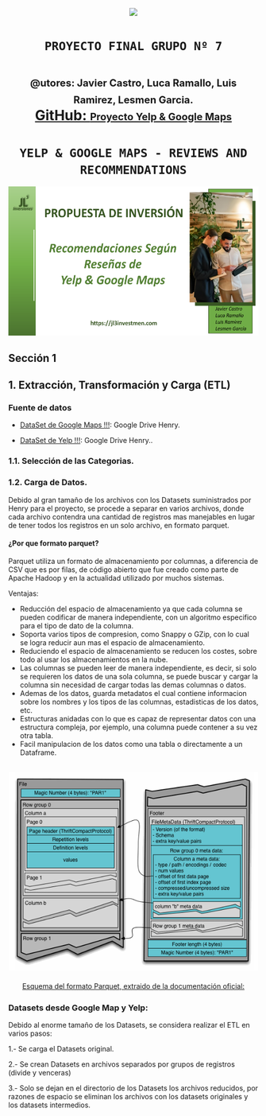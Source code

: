 <p align=center ><img src=https://d31uz8lwfmyn8g.cloudfront.net/Assets/logo-henry-white-lg.png><p>

# <h1 align=center> **`PROYECTO FINAL GRUPO Nº 7`** </h1>

<h1 align="center">
  <span style="font-size: 20px;">@utores:  Javier Castro, Luca Ramallo, Luis Ramirez, Lesmen Garcia.</span> <br>
  <a href="https://github.com/lesmengp/Proyecto-Final-Grupo-07.git">GitHub: <span style="font-size: 20px;">Proyecto Yelp & Google Maps</span></a> <br> 
</h1>

# <h1 align=center>**`YELP & GOOGLE MAPS - REVIEWS AND RECOMMENDATIONS`**</h1>

<p align="center">
<img src="../src/JL3 Sprint3.png", height=300>
</p>

## Sección 1
## 1. Extracción, Transformación y Carga (ETL)

### Fuente de datos
+ [DataSet de Google Maps !!!](https://drive.google.com/drive/folders/1Wf7YkxA0aHI3GpoHc9Nh8_scf5BbD4DA):  Google Drive Henry.

+ [DataSet de Yelp !!!](https://drive.google.com/drive/folders/1TI-SsMnZsNP6t930olEEWbBQdo_yuIZF):  Google Drive Henry..

### 1.1. Selección de las Categorias.


### 1.2. Carga de Datos.

Debido al gran tamaño de los archivos con los Datasets suministrados por Henry para el proyecto, se procede a separar en varios archivos, donde cada archivo contendra una cantidad de registros mas manejables en lugar de tener todos los registros en un solo archivo, en formato parquet.

#### ¿Por que formato parquet?
Parquet utiliza un formato de almacenamiento por columnas, a diferencia de CSV que es por filas, de código abierto que fue creado como parte de Apache Hadoop y en la actualidad utilizado por muchos sistemas.

Ventajas:
- Reducción del espacio de almacenamiento ya que cada columna se pueden codificar de manera independiente, con un algoritmo especifico para el tipo de dato de la columna.
- Soporta varios tipos de compresion, como Snappy o GZip, con lo cual se logra reducir aun mas el espacio de almacenamiento.
- Reduciendo el espacio de almacenamiento se reducen los costes, sobre todo al usar los almacenamientos en la nube.
- Las columnas se pueden leer de manera independiente, es decir, si solo se requieren los datos de una sola columna, se puede buscar y cargar la columna sin necesidad de cargar todas las demas columnas o datos.
- Ademas de los datos, guarda metadatos el cual contiene informacion sobre los nombres y los tipos de las columnas, estadisticas de los datos, etc.
- Estructuras anidadas con lo que es capaz de representar datos con una estructura compleja, por ejemplo, una columna puede contener a su vez otra tabla.
- Facil manipulacion de los datos como una tabla o directamente a un Dataframe.<br><br>

<p align="center"> <img src="../src/Imagenes/Parquet-FileLayout.gif", height=400> </p>
<p align="center"> <a href="https://parquet.apache.org/docs/file-format/">Esquema del formato Parquet, extraido de la documentación oficial: <span style="font-size: 20px;"></span></a> <br></p>

### Datasets desde Google Map y Yelp:

Debido al enorme tamaño de los Datasets, se considera realizar el ETL en varios pasos:<br>

1.- Se carga el Datasets original.<br>

2.- Se crean Datasets en archivos separados por grupos de registros (divide y venceras)<br>

3.- Solo se dejan en el directorio de los Datasets los archivos reducidos, por razones de espacio se eliminan los archivos con los datasets originales y los datasets intermedios.